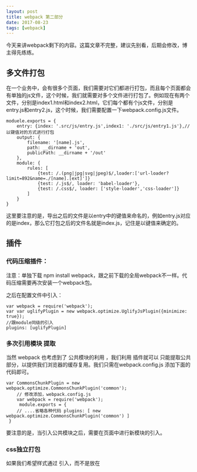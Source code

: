 ```yaml
---
layout: post
title: webpack 第二部分
date: 2017-08-23
tags: [webpack]
---
```


今天来讲webpack剩下的内容。这篇文章不完整，建议先别看，后期会修改，博主得先练练。

## 多文件打包

在一个业务中，会有很多个页面，我们需要对它们都进行打包，而且每个页面都会有单独的js文件，这个时候，我们就需要对多个文件进行打包了。例如现在有两个文件，分别是index1.html和index2.html，它们每个都有个js文件，分别是entry.js和entry2.js，这个时候，我们需要配置一下webpack.config.js文件。

	moduele.exports = {
		entry: {index: '.src/js/entry.js',index1: './src/js/entry1.js'},//以键值对的方式进行打包
		output: {
			filename: '[name].js',
			path: __dirname + 'out',
			publicPath: __dirname + '/out'
		},
		module: {
			rules: [
				{test: /.(png|jpg|svg|jpeg)$/,loader:['url-loader?limit=892&name=./[name].[ext]']}
				{test: /.js$/, loader: 'babel-loader'},
				{test: /.css$/, loader: ['style-loader','css-loader']}
			]
		}
	}

这里要注意的是，导出之后的文件是以entry中的键值来命名的，例如entry.js对应的是index，那么它打包之后的文件名就是index.js，记住是以键值来确定的。

## 插件

### 代码压缩插件：

注意：单独下载 npm install webpack，跟之前下载的全局webpack不一样。代码压缩需要再次安装一个webpack包。

之后在配置文件中引入：
	
	var webpack = require('webpack');
	var var uglifyPlugin = new webpack.optimize.UglifyJsPlugin({minimize: true});
	//跟module同级的引入
	plugins: [uglifyPlugin]

### 多次引用模块 提取

当然 webpack 也考虑到了 公共模块的利用 ，我们利用 插件就可以 只能提取公共部分，以提供我们浏览器的缓存复用。我们只需在webpack.config.js 添加下面的代码即可。

	var CommonsChunkPlugin = new webpack.optimize.CommonsChunkPlugin('common');
		// 修改添加，webpack.config.js 
		var webpack = require('webpack');
		 module.exports = {
		// ....省略各种代码 plugins: [ new webpack.optimize.CommonsChunkPlugin('common') ]
	 }

要注意的是，当引入公共模块之后，需要在页面中进行新模块的引入。

### css独立打包

如果我们希望样式通过 <link> 引入，而不是放在 <style> 标签内呢，即使这样做会多一个请求。这个时候我们就要配合插件一起使用啦，我们一起来看看。

	var ExtractTextPlugin = require("extract-text-webpack-plugin");
	$ npm install extract-text-webpack-plugin --save-dev

安装完插件就要配置 webpack.config.js 了。我们添加以下代码

	var ExtractTextPlugin = require("extract-text-webpack-plugin");
	plugins: [new ExtractTextPlugin("[name].css")]

为了区分开用 <link> 链接和用 <style> ，我们这里以CSS后缀结尾的模块用插件。我们重点关注一下使用了ExtractTextPlugin的模块，在ExtractTextPlugin的extract方法有两个参数，第一个参数是经过编译后通过style-loader单独提取出文件来，而第二个参数就是用来编译代码的loader。

插件也支持所有独立样式打包成一个css文件。增加多一个参数即可。
	
	new ExtractTextPlugin('style.css',{allChunks:true});


npm init 初始化项目，生成初始化文件，默认问文件夹的名字作为项目名称，生成一个package.json文件，以后初始化的时候，可以直接获得项目使用的加载器。

### webpack 服务器

当我们需要打包多个图片，并且原地址是不一样的时候，我们需要将它们打包在服务器中。
	
在全局中下载插件：

	npm install webpack-dev-server -g

之后，我们想把文件打包在服务器中，于是我们需要一个指令：

	webpack-dev-server
	
这个指令可以打包文件到服务器中，并且实时监听文件，如果退出了，会把服务器也退出也不实时监听。

另外，我们需要把输出文件放在服务器下面，需要在配置文件module.exports的output中输入：
	
	publice-path:"http://localhost:8080/out'

这样就可以把文件都打包到服务器中了。

### 挂在全局库

下载：npm install jquery，把jQuery挂载到全局，可以使用providePlugin插件。在配置文件中适用下面这段代码：

	var providePlugin = new webpack.ProvidePlugin({$: 'jquery', jQuery: 'jquery', 'window.jQuery': 'jquery'});
	
然后重新打包，这样就可以在全局中使用jQuery了。

-------------------------------------------------------------------------------------------------

这部分的内容后期会继续更新，操作性很强，要得练练才行。

























